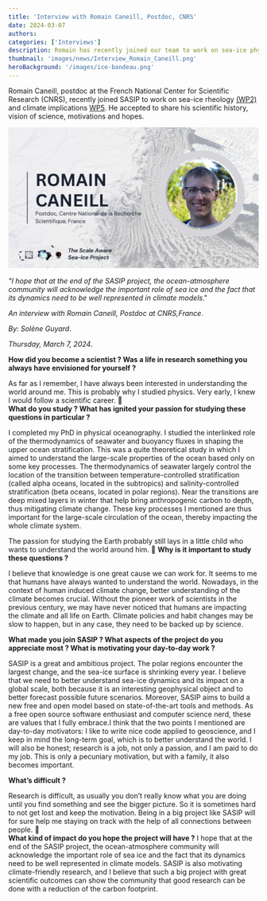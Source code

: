 ```yaml
---
title: 'Interview with Romain Caneill, Postdoc, CNRS'
date: 2024-03-07
authors:
categories: ['Interviews']
description: Romain has recently joined our team to work on sea-ice physical parameterizations and Climate Implications. Welcome aboard !
thumbnail: 'images/news/Interview_Romain_Caneill.png'
heroBackground: '/images/ice-bandeau.png'
---
```


Romain Caneill, postdoc at the  French National Center for Scientific Research (CNRS), recently joined SASIP to work on sea-ice rheology [(WP2)](https://sasip-climate.github.io/research/work-package-two/) and climate implications [WP5](https://sasip-climate.github.io/research/work-package-five/). He accepted to share his scientific history, vision of science, motivations and hopes. 

![Image](static/images/news/Interview_Romain_Caneill.png)

_"I hope that at the end of the SASIP project, the ocean-atmosphere community will acknowledge the important role of sea ice and the fact that its dynamics need to be well represented in climate models_."

_An interview with Romain Caneill, Postdoc at CNRS,France_.

_By: Solène Guyard_.

_Thursday, March 7, 2024_.

**How did you become a scientist ? Was a life in research something you always have envisioned for yourself ?**

As far as I remember, I have always been interested in understanding the world around me. This is probably why I studied physics. Very early, I knew I would follow a scientific career.
	
**What do you study ? What has ignited your passion for studying these questions in particular ?**

I completed my PhD in physical oceanography. I studied the interlinked role of the thermodynamics of seawater and buoyancy fluxes in shaping the upper ocean stratification. This was a quite theoretical study in which I aimed to understand the large-scale properties of the ocean based only on some key processes. The thermodynamics of seawater largely control the location of the transition between temperature-controlled stratification (called alpha oceans, located in the subtropics) and salinity-controlled stratification (beta oceans, located in polar regions). Near the transitions are deep mixed layers in winter that help bring anthropogenic carbon to depth, thus mitigating climate change. These key processes I mentioned are thus important for the large-scale circulation of the ocean, thereby impacting the whole climate system.

The passion for studying the Earth probably still lays in a little child who wants to understand the world around him.

**Why is it important to study these questions ?**

I believe that knowledge is one great cause we can work for. It seems to me that humans have always wanted to understand the world. Nowadays, in the context of human induced climate change, better understanding of the climate becomes crucial. Without the pioneer work of scientists in the previous century, we may have never noticed that humans are impacting the climate and all life on Earth. Climate policies and habit changes may be slow to happen, but in any case, they need to be backed up by science.

**What made you join SASIP ? What aspects of the project do you appreciate most ? What is motivating your day-to-day work ?**

SASIP is a great and ambitious project. The polar regions encounter the largest change, and the sea-ice surface is shrinking every year. I believe that we need to better understand sea-ice dynamics and its impact on a global scale, both because it is an interesting geophysical object and to better forecast possible future scenarios. Moreover, SASIP aims to build a new free and open model based on state-of-the-art tools and methods. As a free open source software enthusiast and computer science nerd, these are values that I fully embrace.I think that the two points I mentioned are day-to-day motivators: I like to write nice code applied to geoscience, and I keep in mind the long-term goal, which is to better understand the world. I will also be honest; research is a job, not only a passion, and I am paid to do my job. This is only a pecuniary motivation, but with a family, it also becomes important.

**What’s difficult ?**

Research is difficult, as usually you don’t really know what you are doing until you find something and see the bigger picture. So it is sometimes hard to not get lost and keep the motivation. Being in a big project like SASIP will for sure help me staying on track with the help of all connections between people. 
	
**What kind of impact do you hope the project will have ?**
I hope that at the end of the SASIP project, the ocean-atmosphere community will acknowledge the important role of sea ice and the fact that its dynamics need to be well represented in climate models. SASIP is also motivating climate-friendly research, and I believe that such a big project with great scientific outcomes can show the community that good research can be done with a reduction of the carbon footprint.

